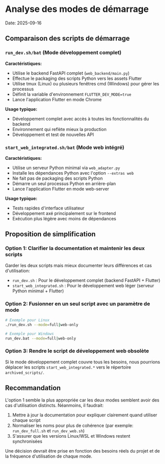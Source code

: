 <!--
RÉFÉRENCES CROISÉES:
- Ce fichier est référencé dans: [README.md:93]
- Ce fichier est référencé dans: [docs/installation.md:280]
-->

# Analyse des modes de démarrage

Date: 2025-09-16

## Comparaison des scripts de démarrage

### `run_dev.sh/bat` (Mode développement complet)

**Caractéristiques:**

- Utilise le backend FastAPI complet (`web_backend/main.py`)
- Effectue le packaging des scripts Python vers les assets Flutter
- Utilise tmux (Linux) ou plusieurs fenêtres cmd (Windows) pour gérer les processus
- Définit la variable d'environnement `FLUTTER_DEV_MODE=true`
- Lance l'application Flutter en mode Chrome

**Usage typique:**

- Développement complet avec accès à toutes les fonctionnalités du backend
- Environnement qui reflète mieux la production
- Développement et test de nouvelles API

### `start_web_integrated.sh/bat` (Mode web intégré)

**Caractéristiques:**

- Utilise un serveur Python minimal via `web_adapter.py`
- Installe les dépendances Python avec l'option `--extras web`
- Ne fait pas de packaging des scripts Python
- Démarre un seul processus Python en arrière-plan
- Lance l'application Flutter en mode web-server

**Usage typique:**

- Tests rapides d'interface utilisateur
- Développement axé principalement sur le frontend
- Exécution plus légère avec moins de dépendances

## Proposition de simplification

### Option 1: Clarifier la documentation et maintenir les deux scripts

Garder les deux scripts mais mieux documenter leurs différences et cas d'utilisation:

- `run_dev.sh` : Pour le développement complet (backend FastAPI + Flutter)
- `start_web_integrated.sh` : Pour le développement web léger (serveur Python minimal + Flutter)

### Option 2: Fusionner en un seul script avec un paramètre de mode

```bash
# Exemple pour Linux
./run_dev.sh --mode=full|web-only

# Exemple pour Windows
run_dev.bat --mode=full|web-only
```

### Option 3: Rendre le script de développement web obsolète

Si le mode développement complet couvre tous les besoins, nous pourrions déplacer les scripts `start_web_integrated.*` vers le répertoire `archived_scripts/`.

## Recommandation

L'option 1 semble la plus appropriée car les deux modes semblent avoir des cas d'utilisation distincts. Néanmoins, il faudrait:

1. Mettre à jour la documentation pour expliquer clairement quand utiliser chaque script
2. Normaliser les noms pour plus de cohérence (par exemple: `run_dev_full.sh` et `run_dev_web.sh`)
3. S'assurer que les versions Linux/WSL et Windows restent synchronisées

Une décision devrait être prise en fonction des besoins réels du projet et de la fréquence d'utilisation de chaque mode.
